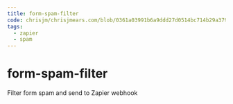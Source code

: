 ```yaml
---
title: form-spam-filter
code: chrisjm/chrisjmears.com/blob/0361a03991b6a9ddd27d0514bc714b29a37908e2/js/spam-filter.js
tags: 
  - zapier
  - spam
---
```


# form-spam-filter

Filter form spam and send to Zapier webhook

